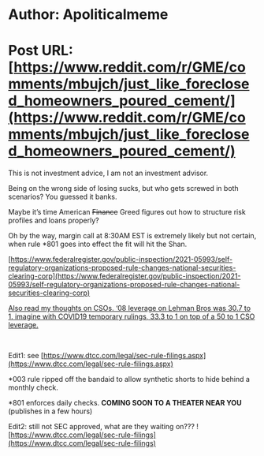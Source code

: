 # Author: Apoliticalmeme
# Post URL: [https://www.reddit.com/r/GME/comments/mbujch/just_like_foreclosed_homeowners_poured_cement/](https://www.reddit.com/r/GME/comments/mbujch/just_like_foreclosed_homeowners_poured_cement/)


This is not investment advice, I am not an investment advisor.

Being on the wrong side of losing sucks, but who gets screwed in both scenarios? You guessed it banks.

Maybe it’s time American ~~Finance~~ Greed figures out how to structure risk profiles and loans properly?

Oh by the way, margin call at 8:30AM EST is extremely likely but not certain, when rule \*801 goes into effect the fit will hit the Shan.

[https://www.federalregister.gov/public-inspection/2021-05993/self-regulatory-organizations-proposed-rule-changes-national-securities-clearing-corp](https://www.federalregister.gov/public-inspection/2021-05993/self-regulatory-organizations-proposed-rule-changes-national-securities-clearing-corp)

[Also read my thoughts on CSOs. ‘08 leverage on Lehman Bros was 30.7 to 1. imagine with COVID19 temporary rulings, 33.3 to 1 on top of a 50 to 1 CSO leverage.](https://preview.redd.it/nbbz2ydprvo61.jpg?width=913&format=pjpg&auto=webp&s=e776d4f8acc74a470296d25cdb666de0fb1ecd6c)

&#x200B;

Edit1: see [https://www.dtcc.com/legal/sec-rule-filings.aspx](https://www.dtcc.com/legal/sec-rule-filings.aspx)

\*003 rule ripped off the bandaid to allow synthetic shorts to hide behind a monthly check.

\*801 enforces daily checks. **COMING SOON TO A THEATER NEAR YOU** (publishes in a few hours)

Edit2: still not SEC approved, what are they waiting on??? ![https://www.dtcc.com/legal/sec-rule-filings](https://www.dtcc.com/legal/sec-rule-filings)
